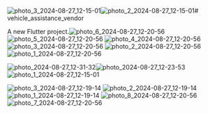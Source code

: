 ![photo_3_2024-08-27_12-15-01](https://github.com/user-attachments/assets/550644f0-4f90-4486-8280-35e6cf6bec85)![photo_2_2024-08-27_12-15-01](https://github.com/user-attachments/assets/95118e57-5d95-494f-b130-c1defee27aaf)# vehicle_assistance_vendor

A new Flutter project.![photo_6_2024-08-27_12-20-56](https://github.com/user-attachments/assets/73599584-a3e4-42c9-9df2-d7cfbdfbdae2)
![photo_5_2024-08-27_12-20-56](https://github.com/user-attachments/assets/3fcf6c6d-1baf-486c-acd9-39bad3fb61eb)
![photo_4_2024-08-27_12-20-56](https://github.com/user-attachments/assets/ddbba95c-963b-4bd8-b51b-4216df814dfc)
![photo_3_2024-08-27_12-20-56](https://github.com/user-attachments/assets/2df3265d-fd6b-4fe1-bfc7-3959e6abf680)
![photo_2_2024-08-27_12-20-56](https://github.com/user-attachments/assets/8b961dce-456e-4ba6-9508-e22d1fa3de7d)
![photo_1_2024-08-27_12-20-56](https://github.com/user-attachments/assets/9ad057da-15a9-4348-ae7c-9ca24d42e71e)



![photo_2024-08-27_12-31-32](https://github.com/user-attachments/assets/f39b0665-fc5c-4ddd-b15e-f9aa6e312d34)![photo_2024-08-27_12-23-53](https://github.com/user-attachments/assets/1f7ff19b-37b3-47fe-af9e-d7506a798721)
![photo_1_2024-08-27_12-15-01](https://github.com/user-attachments/assets/696bc1e1-6169-4d67-832c-f668e559b26f)

![photo_3_2024-08-27_12-19-14](https://github.com/user-attachments/assets/94bc7c4e-9458-4b26-a830-006d5f90bc42)
![photo_2_2024-08-27_12-19-14](https://github.com/user-attachments/assets/dbe04699-d44c-415c-b992-1ec152991921)
![photo_1_2024-08-27_12-19-14](https://github.com/user-attachments/assets/3dfc9c0d-243b-4142-ae6a-3d8cc35ebf25)
![photo_8_2024-08-27_12-20-56](https://github.com/user-attachments/assets/72a8f454-a6e5-4e32-ba29-ad77e785a7c9)
![photo_7_2024-08-27_12-20-56](https://github.com/user-attachments/assets/865a8f95-e9a2-447d-bc8f-6ad189db8339)
